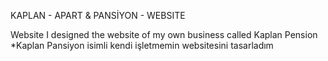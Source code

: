 KAPLAN - APART & PANSİYON - WEBSITE

Website
I designed the website of my own business called Kaplan Pension
*Kaplan Pansiyon isimli kendi işletmemin websitesini tasarladım
